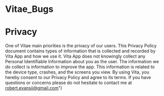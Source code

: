 # Vitae_Bugs

# Privacy 

One of Vitae main priorities is the privacy of our users. This Privacy Policy document contains types of information that is collected and recorded by Vita App and how we use it. Vita App does not knowingly collect any Personal Identifiable Information about you as the user. The information we do collect is information to improve the app. This information is related to the device type, crashes, and the screens you view. By using Vita, you hereby consent to our Privacy Policy and agree to its terms. If you have questions or concerns please do not hesitate to contact me at robert.evansii@gmail.com")
